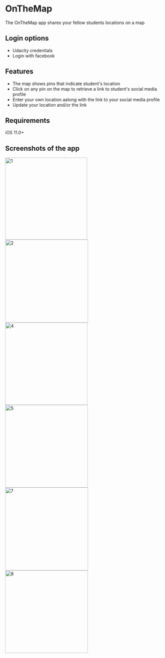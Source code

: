 # OnTheMap

The OnTheMap app shares your fellow students locations on a map

## Login options

<ul>
  <li>Udacity credentials</<li>
  <li>Login with facebook</li>
</ul>
  
## Features

<ul>
  <li>The map shows pins that indicate student's location</<li>
  <li>Click on any pin on the map to retrieve a link to student's social media profile</li>
  <li>Enter your own location aalong with the link to your social media profile</li>
  <li>Update your location and/or the link</li>
</ul>

## Requirements

iOS 11.0+

## Screenshots of the app

<img width="262" alt="1" src="https://user-images.githubusercontent.com/25470293/41185251-6666c168-6b54-11e8-8e1b-77c2f24b395e.png"> <img width="265" alt="2" src="https://user-images.githubusercontent.com/25470293/41185252-667746b4-6b54-11e8-8399-e16826c755b6.png">
<img width="263" alt="4" src="https://user-images.githubusercontent.com/25470293/41185253-66868386-6b54-11e8-9f82-d8238460058a.png"> <img width="264" alt="5" src="https://user-images.githubusercontent.com/25470293/41185316-f9cf9f92-6b54-11e8-84a4-c8aa16986bef.png">
<img width="265" alt="7" src="https://user-images.githubusercontent.com/25470293/41185317-f9defd70-6b54-11e8-87ec-3a239171a366.png"> <img width="264" alt="8" src="https://user-images.githubusercontent.com/25470293/41185256-66b3d872-6b54-11e8-994d-bb30909cc5a7.png">
